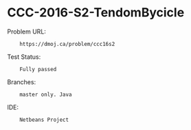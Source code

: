 # CCC-2016-S2-TendomBycicle

Problem URL:

        https://dmoj.ca/problem/ccc16s2
        
Test Status: 

        Fully passed
        
Branches: 

        master only. Java

IDE:

        Netbeans Project
